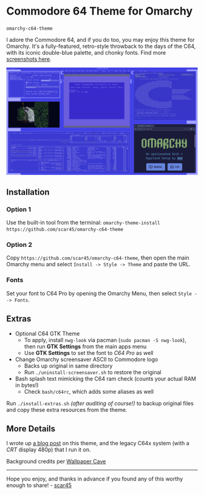 # Commodore 64 Theme for Omarchy
`omarchy-c64-theme`

I adore the Commodore 64, and if you do too, you may enjoy this theme for Omarchy. It's a fully-featured, retro-style throwback to the days of the C64, with its iconic double-blue palette, and chonky fonts. Find more [screenshots here](./screenies/).

![C64 Omarchy Theme Screenshot](theme.png)

## Installation

### Option 1

Use the built-in tool from the terminal:
`omarchy-theme-install https://github.com/scar45/omarchy-c64-theme`

### Option 2

Copy `https://github.com/scar45/omarchy-c64-theme`, then open the main Omarchy menu and select `Install -> Style -> Theme` and paste the URL.

### Fonts

Set your font to C64 Pro by opening the Omarchy Menu, then select `Style --> Fonts`.

## Extras

- Optional C64 GTK Theme
  - To apply, install `nwg-look` via pacman (`sudo pacman -S nwg-look`), then run **GTK Settings** from the main apps menu
  - Use **GTK Settings** to set the font to *C64 Pro* as well
- Change Omarchy screensaver ASCII to Commodore logo
  - Backs up original in same directory
  - Run `./uninstall-screensaver.sh` to restore the original
- Bash splash text mimicking the C64 ram check (counts your actual RAM in bytes!)
  - Check `bash/c64rc`, which adds some aliases as well

Run `./install-extras.sh` _(after auditing of course!)_ to backup original files and copy these extra resources from the theme.

## More Details

I wrote up [a blog post](https://george.merloc.co/posts/omarchy-c64x/) on this theme, and the legacy C64x system (with a _CRT_ display 480p) that I run it on.

Background credits per [Wallpaper Cave](https://wallpapercave.com/commodore-64-wallpapers)

---

Hope you enjoy, and thanks in advance if you found any of this worthy enough to share! - [scar45](https://george.merloc.co/posts/omarchy-c64x/)